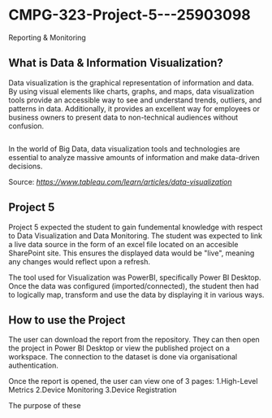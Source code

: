 # CMPG-323-Project-5---25903098
Reporting & Monitoring

## What is Data & Information Visualization?
Data visualization is the graphical representation of information and data. By using visual elements like charts, graphs, and maps, data visualization tools provide an accessible way to see and understand trends, outliers, and patterns in data. Additionally, it provides an excellent way for employees or business owners to present data to non-technical audiences without confusion.

<img src="https://cdnl.tblsft.com/sites/default/files/pages/_data_visualization_definition.gif" alt="">

In the world of Big Data, data visualization tools and technologies are essential to analyze massive amounts of information and make data-driven decisions.

Source: <cite>https://www.tableau.com/learn/articles/data-visualization</cite>

## Project 5
Project 5 expected the student to gain fundemental knowledge with respect to Data Visualization and Data Monitoring. The student was expected to link a live data source in the form of an excel file located on an accesible SharePoint site. This ensures the displayed data would be "live", meaning any changes would reflect upon a refresh.

The tool used for Visualization was PowerBI, specifically Power BI Desktop. Once the data was configured (imported/connected), the student then had to logically map, transform and use the data by displaying it in various ways. 

## How to use the Project
The user can download the report from the repository. They can then open the project in Power BI Desktop or view the published project on a workspace. The connection to the dataset is done via organisational authentication.

Once the report is opened, the user can view one of 3 pages:
1.High-Level Metrics
2.Device Monitoring
3.Device Registration

The purpose of these
